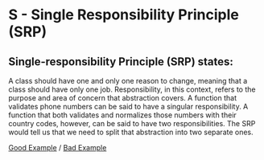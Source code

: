 # S - Single Responsibility Principle (SRP)

## Single-responsibility Principle (SRP) states:

A class should have one and only one reason to change, meaning that a class should have only one job. Responsibility, in this context, refers to the purpose and area of concern that abstraction covers. A function that validates phone numbers can be said to have a singular responsibility. A function that both validates and normalizes those numbers with their country codes, however, can be said to have two responsibilities. The SRP would tell us that we need to split that abstraction into two separate ones.

[Good Example](https://github.com/Andrey-Valciuc/clean_code/tree/main/clean_code/examples/SingleResponsibility/bad) / [Bad Example](https://github.com/Andrey-Valciuc/clean_code/tree/main/clean_code/examples/SingleResponsibility/bad)
